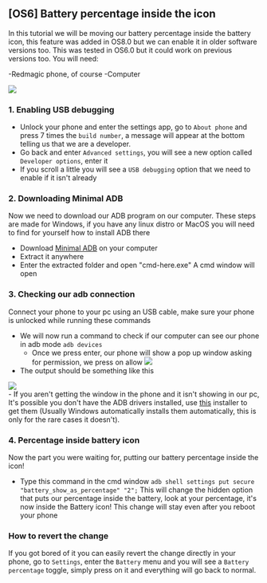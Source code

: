 ## [OS6] Battery percentage inside the icon
In this tutorial we will be moving our battery percentage inside the battery icon, this feature was added in OS8.0 but we can enable it in older software versions too. This was tested in OS6.0 but it could work on previous versions too.
You will need:

-Redmagic phone, of course
-Computer

![](https://media.discordapp.net/attachments/897390969744424982/1154484747511287839/IMG_20230921_202955.jpg?ex=658dbeb5&is=657b49b5&hm=5883558d82b46a607c3dd6daba24ca8a520ef7444c3bddd9af444a128d0d7f58&=&format=webp&width=183&height=138)
### 1. Enabling USB debugging 
- Unlock your phone and enter the settings app, go to `About phone` and press 7 times the `build number`, a message will appear at the bottom telling us that we are a developer.
- Go back and enter `Advanced settings`, you will see a new option called `Developer options`, enter it
- If you scroll a little you will see a `USB debugging` option that we need to enable if it isn't already
### 2. Downloading Minimal ADB
Now we need to download our ADB program on our computer. These steps are made for Windows, if you have any linux distro or MacOS you will need to find for yourself how to install ADB there
- Download [Minimal ADB](https://androidfilehost.com/?fid=962187416754459552) on your computer
- Extract it anywhere
- Enter the extracted folder and open "cmd-here.exe"
A cmd window will open
### 3. Checking our adb connection
Connect your phone to your pc using an USB cable, make sure your phone is unlocked while running these commands
- We will now run a command to check if our computer can see our phone in adb mode
 ``adb devices``
	 - Once we press enter, our phone will show a pop up window asking for permission, we press on allow
![](https://cdn.discordapp.com/attachments/1087148119743025174/1185270144612696094/IMG_20231215_175319.jpg?ex=658effd7&is=657c8ad7&hm=2acfa302ff5df837953480b96750dbf3bf533e13dbd4076349c7025bca2e4a61&)
 - The output should be something like this
 
![](https://cdn.discordapp.com/attachments/1087148119743025174/1185268913114714232/image.png?ex=658efeb2&is=657c89b2&hm=5848a0f70429b37b4cfe5edfa30b9f25ebb2aeb17daf08ae98cd56999e04426b&)	
	- If you aren't getting the window in the phone and it isn't showing in our pc, It's possible you don't have the ADB drivers installed, use [this](https://adb.clockworkmod.com/) installer to get them (Usually Windows automatically installs them automatically, this is only for the rare cases it doesn't).
### 4. Percentage inside battery icon
Now the part you were waiting for, putting our battery percentage inside the icon!
- Type this command in the cmd window
`adb shell settings put secure "battery_show_as_percentage" "2";`
This will change the hidden option that puts our percentage inside the battery, look at your percentage, it's now inside the Battery icon! This change will stay even after you reboot your phone

### How to revert the change
If you got bored of it you can easily revert the change directly in your phone, go to `Settings`, enter the `Battery` menu and you will see a `Battery percentage` toggle, simply press on it and everything will go back to normal.